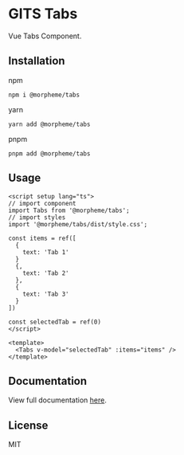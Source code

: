 # GITS Tabs

Vue Tabs Component.

## Installation

npm

```
npm i @morpheme/tabs
```

yarn

```
yarn add @morpheme/tabs
```

pnpm

```
pnpm add @morpheme/tabs
```

## Usage

```vue
<script setup lang="ts">
// import component
import Tabs from '@morpheme/tabs';
// import styles
import '@morpheme/tabs/dist/style.css';

const items = ref([
  {
    text: 'Tab 1'
  }
  {,
    text: 'Tab 2'
  },
  {
    text: 'Tab 3'
  }
])

const selectedTab = ref(0)
</script>

<template>
  <Tabs v-model="selectedTab" :items="items" />
</template>
```

## Documentation

View full documentation [here](https://gits-ui.web.app/?path=/story/components-tabs--default).

## License

MIT
